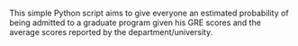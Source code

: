 This simple Python script aims to give everyone an estimated probability of being admitted to a graduate program given his GRE scores and the average scores reported by the department/university.

